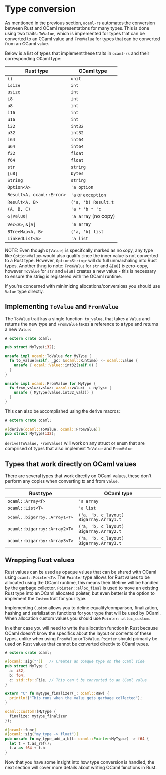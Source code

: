 # Type conversion

As mentioned in the previous section, `ocaml-rs` automates the conversion between Rust and OCaml representations for many types. This is done using two traits: `ToValue`, which is implemented for types that can be converted to an OCaml value and `FromValue` for types that can be converted from an OCaml value.

Below is a list of types that implement these traits in `ocaml-rs` and their corresponding OCaml type:

| Rust type                 | OCaml type           |
| ------------------------- | -------------------- |
| `()`                      | `unit`               |
| `isize`                   | `int`                |
| `usize`                   | `int`                |
| `i8`                      | `int`                |
| `u8`                      | `int`                |
| `i16`                     | `int`                |
| `u16`                     | `int`                |
| `i32`                     | `int32`              |
| `u32`                     | `int32`              |
| `i64`                     | `int64`              |
| `u64`                     | `int64`              |
| `f32`                     | `float`              |
| `f64`                     | `float`              |
| `str`                     | `string`             |
| `[u8]`                    | `bytes`              |
| `String`                  | `string`             |
| `Option<A>`               | `'a option`          |
| `Result<A, ocaml::Error>` | `'a` or `exception`  |
| `Result<A, B>`            | `('a, 'b) Result.t`  |
| `(A, B, C)`               | `'a * 'b * 'c`       |
| `&[Value]`                | `'a array` (no copy) |
| `Vec<A>`, `&[A]`          | `'a array`           |
| `BTreeMap<A, B>`          | `('a, 'b) list`      |
| `LinkedList<A>`           | `'a list`            |

NOTE: Even though `&[Value]` is specifically marked as no copy, any type like `Option<Value>` would also qualify since the inner value is not converted to a Rust type. However, `Option<String>` will do full unmarshaling into Rust types. Another thing to note: `FromValue` for `str` and `&[u8]` is zero-copy, however `ToValue` for `str` and `&[u8]` creates a new value - this is necessary to ensure the string is registered with the OCaml runtime.

If you're concerned with minimizing allocations/conversions you should use `Value` type directly.

## Implementing `ToValue` and `FromValue`

The `ToValue` trait has a single function, `to_value`, that takes a `Value` and returns the new type and `FromValue` takes a reference to a type and returns a new `Value`:

```rust
# extern crate ocaml;

pub struct MyType(i32);

unsafe impl ocaml::ToValue for MyType {
  fn to_value(&self, _gc: &ocaml::Runtime) -> ocaml::Value {
    unsafe { ocaml::Value::int32(self.0) }
  }
}

unsafe impl ocaml::FromValue for MyType {
  fn from_value(value: ocaml::Value) -> MyType {
    unsafe { MyType(value.int32_val()) }
  }
}
```

This can also be accomplished using the derive macros:

```rust
# extern crate ocaml;

#[derive(ocaml::ToValue, ocaml::FromValue)]
pub struct MyType(i32);
```

`derive(ToValue, FromValue)` will work on any struct or enum that are comprised of types that also implement `ToValue` and `FromValue`

## Types that work directly on OCaml values

There are several types that work directly on OCaml values, these don't perform any copies when converting to and from `Value`.

| Rust type                      | OCaml type
| ------------------------------ | -------------------------------------- |
| `ocaml::Array<T>`              | `'a array`                             |
| `ocaml::List<T>`               | `'a list`                              |
| `ocaml::bigarray::Array1<T>`   | `('a, 'b, c_layout) Bigarray.Array1.t` |
| `ocaml::bigarray::Array2<T>`   | `('a, 'b, c_layout) Bigarray.Array2.t` |
| `ocaml::bigarray::Array3<T>`   | `('a, 'b, c_layout) Bigarray.Array3.t` |

## Wrapping Rust values

Rust values can be used as opaque values that can be shared with OCaml using `ocaml::Pointer<T>`. The `Pointer` type allows for Rust values to be allocated using the OCaml runtime, this means their lifetime will be handled by the garbage collector. `Pointer::alloc_final` is used to move an existing Rust type into an OCaml allocated pointer, but even better is the option to implement the `Custom` trait for your type.

Implementing `Custom` allows you to define equality/comparison, finalization, hashing and serialization functions for your type that will be used by OCaml. When allocation custom values you should use `Pointer::alloc_custom`.

In either case you will need to write the allocation function in Rust because OCaml doesn't know the specifics about the layout or contents of these types, unlike when using `FromValue` or `ToValue`. `Pointer` should primarily be used on Rust values that cannot be converted directly to OCaml types.

```rust
# extern crate ocaml;

#[ocaml::sig("")]   // Creates an opaque type on the OCaml side
pub struct MyType {
  a: i32,
  b: f64,
  c: std::fs::File, // This can't be converted to an OCaml value
}

extern "C" fn mytype_finalizer(_: ocaml::Raw) {
  println!("This runs when the value gets garbage collected");
}

ocaml::custom!(MyType {
  finalize: mytype_finalizer
});

#[ocaml::func]
#[ocaml::sig("my_type -> float")]
pub unsafe fn my_type_add_a_b(t: ocaml::Pointer<MyType>) -> f64 {
  let t = t.as_ref();
  t.a as f64 + t.b
}
```

Now that you have some insight into how type conversion is handled, the next section will cover more details about writing OCaml functions in Rust.

